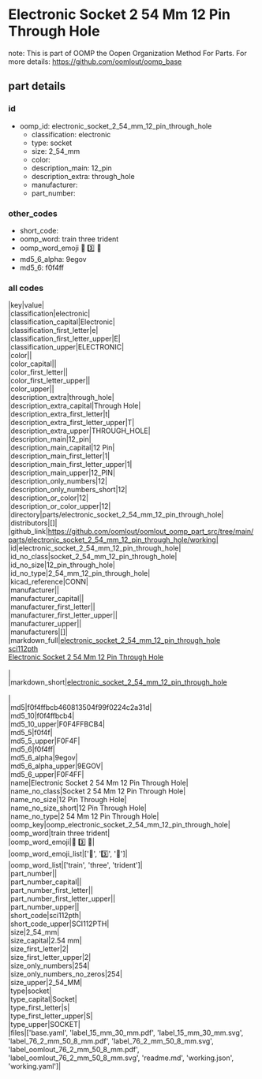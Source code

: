 # Electronic Socket 2 54 Mm 12 Pin Through Hole  

note: This is part of OOMP the Oopen Organization Method For Parts. For more details: https://github.com/oomlout/oomp_base

##  part details





### id
* oomp_id: electronic_socket_2_54_mm_12_pin_through_hole
  * classification: electronic
  * type: socket
  * size: 2_54_mm
  * color: 
  * description_main: 12_pin
  * description_extra: through_hole
  * manufacturer: 
  * part_number: 

### other_codes
* short_code: 
* oomp_word: train three trident
* oomp_word_emoji :train: :three: :trident:
* md5_6_alpha: 9egov
* md5_6: f0f4ff

### all codes 
|key|value|  
|classification|electronic|  
|classification_capital|Electronic|  
|classification_first_letter|e|  
|classification_first_letter_upper|E|  
|classification_upper|ELECTRONIC|  
|color||  
|color_capital||  
|color_first_letter||  
|color_first_letter_upper||  
|color_upper||  
|description_extra|through_hole|  
|description_extra_capital|Through Hole|  
|description_extra_first_letter|t|  
|description_extra_first_letter_upper|T|  
|description_extra_upper|THROUGH_HOLE|  
|description_main|12_pin|  
|description_main_capital|12 Pin|  
|description_main_first_letter|1|  
|description_main_first_letter_upper|1|  
|description_main_upper|12_PIN|  
|description_only_numbers|12|  
|description_only_numbers_short|12|  
|description_or_color|12|  
|description_or_color_upper|12|  
|directory|parts/electronic_socket_2_54_mm_12_pin_through_hole|  
|distributors|[]|  
|github_link|https://github.com/oomlout/oomlout_oomp_part_src/tree/main/parts/electronic_socket_2_54_mm_12_pin_through_hole/working|  
|id|electronic_socket_2_54_mm_12_pin_through_hole|  
|id_no_class|socket_2_54_mm_12_pin_through_hole|  
|id_no_size|12_pin_through_hole|  
|id_no_type|2_54_mm_12_pin_through_hole|  
|kicad_reference|CONN|  
|manufacturer||  
|manufacturer_capital||  
|manufacturer_first_letter||  
|manufacturer_first_letter_upper||  
|manufacturer_upper||  
|manufacturers|[]|  
|markdown_full|[electronic_socket_2_54_mm_12_pin_through_hole](https://github.com/oomlout/oomlout_oomp_part_src/tree/main/parts/electronic_socket_2_54_mm_12_pin_through_hole/working)<br>[sci112pth](https://github.com/oomlout/oomlout_oomp_part_src/tree/main/parts/electronic_socket_2_54_mm_12_pin_through_hole/working)<br>[Electronic Socket 2 54 Mm 12 Pin Through Hole](https://github.com/oomlout/oomlout_oomp_part_src/tree/main/parts/electronic_socket_2_54_mm_12_pin_through_hole/working)<br><br>|  
|markdown_short|[electronic_socket_2_54_mm_12_pin_through_hole](https://github.com/oomlout/oomlout_oomp_part_src/tree/main/parts/electronic_socket_2_54_mm_12_pin_through_hole/working)<br><br>|  
|md5|f0f4ffbcb460813504f99f0224c2a31d|  
|md5_10|f0f4ffbcb4|  
|md5_10_upper|F0F4FFBCB4|  
|md5_5|f0f4f|  
|md5_5_upper|F0F4F|  
|md5_6|f0f4ff|  
|md5_6_alpha|9egov|  
|md5_6_alpha_upper|9EGOV|  
|md5_6_upper|F0F4FF|  
|name|Electronic Socket 2 54 Mm 12 Pin Through Hole|  
|name_no_class|Socket 2 54 Mm 12 Pin Through Hole|  
|name_no_size|12 Pin Through Hole|  
|name_no_size_short|12 Pin Through Hole|  
|name_no_type|2 54 Mm 12 Pin Through Hole|  
|oomp_key|oomp_electronic_socket_2_54_mm_12_pin_through_hole|  
|oomp_word|train three trident|  
|oomp_word_emoji|:train: :three: :trident:|  
|oomp_word_emoji_list|[':train:', ':three:', ':trident:']|  
|oomp_word_list|['train', 'three', 'trident']|  
|part_number||  
|part_number_capital||  
|part_number_first_letter||  
|part_number_first_letter_upper||  
|part_number_upper||  
|short_code|sci112pth|  
|short_code_upper|SCI112PTH|  
|size|2_54_mm|  
|size_capital|2.54 mm|  
|size_first_letter|2|  
|size_first_letter_upper|2|  
|size_only_numbers|254|  
|size_only_numbers_no_zeros|254|  
|size_upper|2_54_MM|  
|type|socket|  
|type_capital|Socket|  
|type_first_letter|s|  
|type_first_letter_upper|S|  
|type_upper|SOCKET|  
|files|['base.yaml', 'label_15_mm_30_mm.pdf', 'label_15_mm_30_mm.svg', 'label_76_2_mm_50_8_mm.pdf', 'label_76_2_mm_50_8_mm.svg', 'label_oomlout_76_2_mm_50_8_mm.pdf', 'label_oomlout_76_2_mm_50_8_mm.svg', 'readme.md', 'working.json', 'working.yaml']|  
